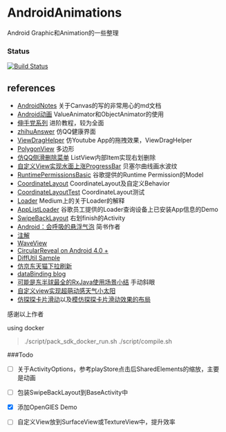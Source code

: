 # AndroidAnimations
Android Graphic和Animation的一些整理

### Status
[![Build Status](https://travis-ci.org/Haldir65/AndroidRepo.svg?branch=master)](https://travis-ci.org/Haldir65/AndroidRepo)

## references 
- [AndroidNotes](https://github.com/GcsSloop/AndroidNote) 	关于Canvas的写的非常用心的md文档
- [Android动画](http://blog.csdn.net/yegongheng/article/details/38435553) 	ValueAnimator和ObjectAnimator的使用
- [伸手党系列](http://www.jianshu.com/p/13e975622b57) 	进阶教程，较为全面
- [zhihuAnswer](https://github.com/mutexliu/ZhihuAnswer) 	仿QQ健康界面
- [ViewDragHelper](https://github.com/flavienlaurent/flavienlaurent.com) 	仿Youtube App的拖拽效果，ViewDragHelper
- [PolygonView](https://github.com/jiangzehui/polygonsview) 	多边形
- [仿QQ侧滑删除菜单](https://github.com/fanrunqi/SwipeLayout) 	ListView内部Item实现右划删除
- [自定义View实现水面上涨ProgressBar](https://github.com/sheng-xiaoya/360FloatWindow) 	贝塞尔曲线画水波纹
- [RuntimePermissionsBasic](https://github.com/googlesamples/android-RuntimePermissionsBasic) 	谷歌提供的Runtime Permission的Model
- [CoordinateLayout](http://saulmm.github.io/mastering-coordinator) CoordinateLayout及自定义Behavior 
- [CoordinateLayoutTest](http://www.wangchenlong.org/2016/03/22/1603/228-coordinator-layout-first/) 	CoordinateLayout测试 
- [Loader](https://medium.com/google-developers/making-loading-data-on-android-lifecycle-aware-897e12760832#.y6t5axsfw) 	Medium上的关于Loader的解释 
- [AppListLoader](https://github.com/alexjlockwood/adp-applistloader) 	谷歌员工提供的Loader查询设备上已安装App信息的Demo 
- [SwipeBackLayout](https://github.com/ikew0ng/SwipeBackLayout) 	右划finish的Activity 
- [Android：会呼吸的悬浮气泡](http://www.jianshu.com/p/5a672bac5ba9) 简书作者
- [注解](http://yeungeek.com/2016/04/27/Android%E5%85%AC%E5%85%B1%E6%8A%80%E6%9C%AF%E7%82%B9%E4%B9%8B%E4%BA%8C-Annotation-Processing-Tool/)
- [WaveView](https://github.com/gelitenight/WaveView)
- [CircularReveal on Android 4.0 +](https://github.com/ozodrukh/CircularReveal)
- [DiffUtil Sample](https://github.com/mrmike/DiffUtil-sample)
- [仿京东天猫下拉刷新](https://github.com/shenminjie/jd_tmall_refresh_demo)
- [dataBinding blog](https://medium.com/@georgemount007)
- [可能是东半球最全的RxJava使用场景小结](http://blog.csdn.net/theone10211024/article/details/50435325) 手动斜眼
- [自定义view实现超萌动感天气小太阳](https://github.com/fengivy/Weather)
- [仿探探卡片滑动](https://github.com/mcxtzhang/ZLayoutManager)以及[模仿探探卡片滑动效果的布局](https://github.com/yuqirong/CardSwipeLayout)

感谢以上作者

using docker

> ./script/pack_sdk_docker_run.sh ./script/compile.sh


###Todo
- [ ] 关于ActivityOptions，参考playStore点击后SharedElements的缩放，主要是动画
- [ ] 包装SwipeBackLayout到BaseActivity中
- [X] 添加OpenGlES Demo
- [ ]  自定义View放到SurfaceView或TextureView中，提升效率

